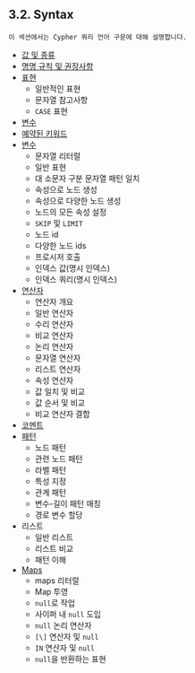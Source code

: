 
## 3.2. Syntax

```
이 섹션에서는 Cypher 쿼리 언어 구문에 대해 설명합니다.
```

- [값 및 종류](/syntax/values.md)
- [명명 규칙 및 권장사항](syntax/naming.md)
- [표현](/syntax/expressions.md)
  - 일반적인 표현
  - 문자열 참고사항
  - `CASE` 표현
- [변수](/syntax/variables.md)
- [예약된 키워드](/syntax/reserved.md)
- [변수](/syntax/parameters.md)
  - 문자열 리터럴
  - 일반 표현
  - 대 소문자 구분 문자열 패턴 일치
  - 속성으로 노드 생성
  - 속성으로 다양한 노드 생성
  - 노드의 모든 속성 설정
  - `SKIP` 및 `LIMIT`
  - 노드 id
  - 다양한 노드 ids
  - 프로시저 호출
  - 인덱스 값(명시 인덱스)
  - 인덱스 쿼리(명시 인덱스)
- [연산자](/syntax/operators.md)
  - 연산자 개요
  - 일반 연산자
  - 수리 연산자
  - 비교 연산자
  - 논리 연산자
  - 문자열 연산자
  - 리스트 연산자
  - 속성 연산자
  - 값 일치 및 비교
  - 값 순서 및 비교
  - 비교 연산자 결합
- [코멘트](/syntax/comments.md)
- [패턴](/syntax/patterns.md)
  - 노드 패턴
  - 관련 노드 패턴
  - 라벨 패턴
  - 특성 지정
  - 관계 패턴
  - 변수-길이 패턴 매칭
  - 경로 변수 할당
- 리스트
  - 일반 리스트
  - 리스트 비교
  - 패턴 이해
- [Maps](/syntax/maps.md)
  - maps 리터럴
  - Map 투영
  - `null`로 작업
  - 사이퍼 내 `null` 도입
  - `null` 논리 연산자
  - `[\]` 연산자 및 `null`
  - `IN` 연산자 및 `null`
  - `null`을 반환하는 표현